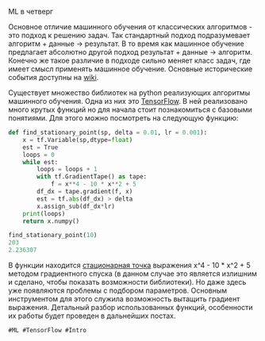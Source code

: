 ML в четверг

Основное отличие машинного обучения от классических алгоритмов - это подход к решению задач.
Так стандартный подход подразумевает алгоритм + данные -> результат.
В то время как машинное обучение предлагает абсолютно другой подход результат + данные -> алгоритм.
Конечно же такое различие в подходе сильно меняет класс задач, где имеет смысл применять машинное обучение.
Основные исторические события доступны на [wiki](https://en.wikipedia.org/wiki/Timeline_of_machine_learning).

Существует множество библиотек на python реализующих алгоритмы машинного обучения. Одна из них это [TensorFlow](https://www.tensorflow.org/). В ней реализовано много крутых функций но для начала стоит познакомиться с базовыми понятиями. Для этого можно посмотреть на следующую функцию:

```python
def find_stationary_point(sp, delta = 0.01, lr = 0.001):
    x = tf.Variable(sp,dtype=float)
    est = True
    loops = 0
    while est:
        loops = loops + 1
        with tf.GradientTape() as tape:
            f = x**4 - 10 * x**2 + 5
        df_dx = tape.gradient(f, x)
        est = tf.abs(df_dx) > delta
        x.assign_sub(df_dx*lr)
    print(loops)    
    return x.numpy()

find_stationary_point(10)
203
2.236307
```

В функции находится [стационарная точка](https://en.wikipedia.org/wiki/Stationary_point) выражения  x^4 - 10 * x^2 + 5 методом градиентного спуска (в данном случае это является излишним и сделано, чтобы показать возможности  библиотеки).
Но даже здесь уже появляются проблемы с подбором параметров.
Основным инструментом для этого служила возможность вытащить градиент выражения. Детальный разбор использованных функций, особенности их работы будет проведен в дальнейших постах.

    #ML #TensorFlow #Intro